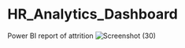 # HR_Analytics_Dashboard
Power BI report of  attrition 
![Screenshot (30)](https://user-images.githubusercontent.com/130266066/230784153-a75c5e19-77d1-408a-8c59-64a1a613560f.png)
